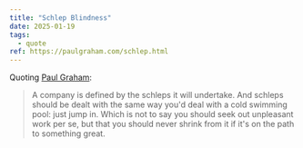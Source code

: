 ```yaml
---
title: "Schlep Blindness"
date: 2025-01-19
tags:
  - quote
ref: https://paulgraham.com/schlep.html
---
```



Quoting [Paul Graham](https://paulgraham.com/schlep.html):

> A company is defined by the schleps it will undertake. And schleps should be dealt with the same way you'd deal with a cold swimming pool: just jump in. Which is not to say you should seek out unpleasant work per se, but that you should never shrink from it if it's on the path to something great.